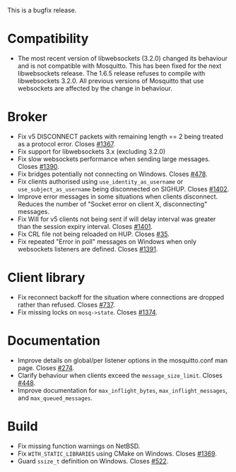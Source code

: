 <!--
.. title: Version 1.6.5 released
.. slug: version-1-6-5-released
.. date: 2019-09-12 15:00:00 UTC+1
.. tags: Releases
.. category:
.. link:
.. description:
.. type: text
-->

This is a bugfix release.

# Compatibility

- The most recent version of libwebsockets (3.2.0) changed its behaviour and is
  not compatible with Mosquitto. This has been fixed for the next libwebsockets
  release. The 1.6.5 release refuses to compile with libwebsockets 3.2.0. All
  previous versions of Mosquitto that use websockets are affected by the change
  in behaviour.

# Broker

- Fix v5 DISCONNECT packets with remaining length == 2 being treated as a
  protocol error. Closes [#1367].
- Fix support for libwebsockets 3.x (excluding 3.2.0)
- Fix slow websockets performance when sending large messages. Closes [#1390].
- Fix bridges potentially not connecting on Windows. Closes [#478].
- Fix clients authorised using `use_identity_as_username` or
  `use_subject_as_username` being disconnected on SIGHUP. Closes [#1402].
- Improve error messages in some situations when clients disconnect. Reduces
  the number of "Socket error on client X, disconnecting" messages.
- Fix Will for v5 clients not being sent if will delay interval was greater
  than the session expiry interval. Closes [#1401].
- Fix CRL file not being reloaded on HUP. Closes [#35].
- Fix repeated "Error in poll" messages on Windows when only websockets
  listeners are defined. Closes [#1391].

# Client library

- Fix reconnect backoff for the situation where connections are dropped rather
  than refused. Closes [#737].
- Fix missing locks on `mosq->state`. Closes [#1374].

# Documentation

- Improve details on global/per listener options in the mosquitto.conf man page.
  Closes [#274].
- Clarify behaviour when clients exceed the `message_size_limit`. Closes [#448].
- Improve documentation for `max_inflight_bytes`, `max_inflight_messages`,
  and `max_queued_messages`.

# Build

- Fix missing function warnings on NetBSD.
- Fix `WITH_STATIC_LIBRARIES` using CMake on Windows. Closes [#1369].
- Guard `ssize_t` definition on Windows. Closes [#522].

[#35]: https://github.com/eclipse/mosquitto/issues/35

[#274]: https://github.com/eclipse/mosquitto/issues/274

[#448]: https://github.com/eclipse/mosquitto/issues/448

[#478]: https://github.com/eclipse/mosquitto/issues/478

[#522]: https://github.com/eclipse/mosquitto/issues/522

[#737]: https://github.com/eclipse/mosquitto/issues/737

[#1367]: https://github.com/eclipse/mosquitto/issues/1367

[#1369]: https://github.com/eclipse/mosquitto/issues/1369

[#1374]: https://github.com/eclipse/mosquitto/issues/1374

[#1390]: https://github.com/eclipse/mosquitto/issues/1390

[#1391]: https://github.com/eclipse/mosquitto/issues/1391

[#1401]: https://github.com/eclipse/mosquitto/issues/1401

[#1402]: https://github.com/eclipse/mosquitto/issues/1402
